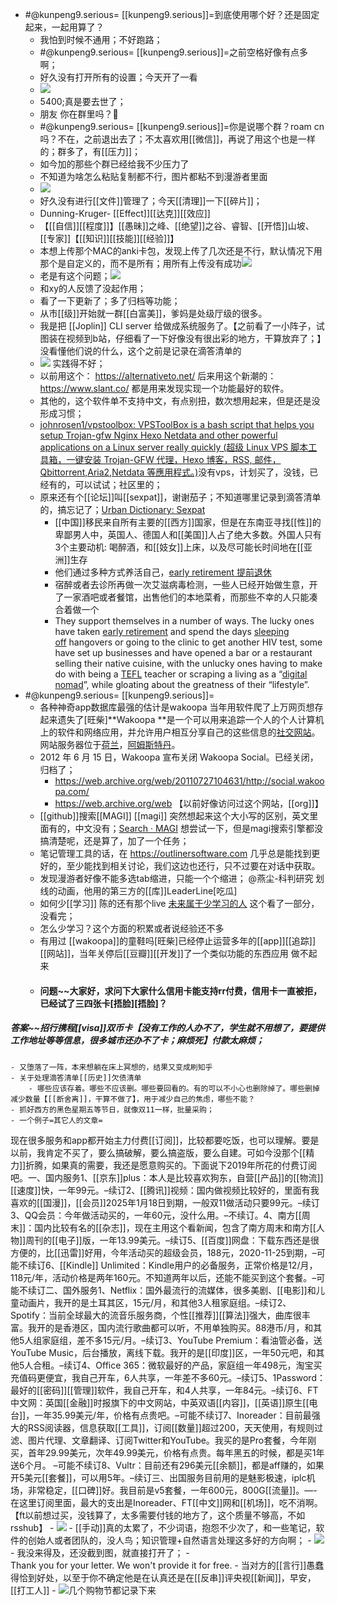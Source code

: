 - #@kunpeng9.serious=  [[kunpeng9.serious]]=到底使用哪个好？还是固定起来，一起用算了？
    - 我怕到时候不通用；不好跑路；
    - #@kunpeng9.serious= [[kunpeng9.serious]]=之前空格好像有点多啊；
    - 好久没有打开所有的设置；今天开了一看
    - ![](https://firebasestorage.googleapis.com/v0/b/firescript-577a2.appspot.com/o/imgs%2Fapp%2FRoamCN%2FvpOtC23Q-Y.png?alt=media&token=e890cb74-527e-4781-9d14-5efee51f1343)
    - 5400;真是要去世了；
    - 朋友 你在群里吗？👀 
    - #@kunpeng9.serious= [[kunpeng9.serious]]=你是说哪个群？roam cn吗？不在，之前退出去了；不太喜欢用[[微信]]，再说了用这个也是一样的；群多了，有[[压力]]；
    - 如今加的那些个群已经给我不少压力了
    - 不知道为啥怎么粘贴复制都不行，图片都粘不到漫游者里面
    - ![](https://firebasestorage.googleapis.com/v0/b/firescript-577a2.appspot.com/o/imgs%2Fapp%2FRoamCN%2Fh-bt_gQwtB.png?alt=media&token=f8ea0219-4674-4cb1-9233-d1fce60ccae0)
    - 好久没有进行[[文件]]管理了；今天[[清理]]一下[[碎片]]；
    - Dunning-Kruger- [[Effect]][[达克]][[效应]]
    - 【[[自信]][[程度]]】[[愚昧]]之峰、[[绝望]]之谷、睿智、[[开悟]]山坡、[[专家]]【[[知识]][[技能]][[经验]]】
    - 本想上传那个MAC的anki卡包，发现上传了几次还是不行，默认情况下用那个是自定义的，而不是所有；用所有上传没有成功![](https://firebasestorage.googleapis.com/v0/b/firescript-577a2.appspot.com/o/imgs%2Fapp%2FRoamCN%2F_b3vDzz0Gb.png?alt=media&token=d37f0fd4-0648-4af6-90ba-f19a1137865e)
    - 老是有这个问题；![](https://firebasestorage.googleapis.com/v0/b/firescript-577a2.appspot.com/o/imgs%2Fapp%2FRoamCN%2FlRgqugTIvW.png?alt=media&token=1f4d1893-fa0c-400e-9da7-b103683a6a69)
    - 和xy的人反馈了没起作用；
    - 看了一下更新了；多了归档等功能；
    - 从市[[级]]开始就一群[[白富美]]，爹妈是处级厅级的很多。
    - 我是把 [[Joplin]] CLI server 给做成系统服务了。【之前看了一小阵子，试图装在视频到b站，仔细看了一下好像没有很出彩的地方，干算放弃了；】没看懂他们说的什么，这个之前是记录在滴答清单的
    - ![](https://firebasestorage.googleapis.com/v0/b/firescript-577a2.appspot.com/o/imgs%2Fapp%2FRoamCN%2F6tM-wH_JBF.png?alt=media&token=3f2f9d80-d158-4bcd-b063-c0023c8931f4) 实践得不好；
    - 以前用这个：
https://alternativeto.net/
后来用这个新潮的：
https://www.slant.co/
都是用来发现实现一个功能最好的软件。
    - 其他的，这个软件单不支持中文，有点别扭，数次想用起来，但是还是没形成习惯；
    - [johnrosen1/vpstoolbox: VPSToolBox is a bash script that helps you setup Trojan-gfw Nginx Hexo Netdata and other powerful applications on a Linux server really quickly (超级 Linux VPS 脚本工具箱，一键安装 Trojan-GFW 代理，Hexo 博客，RSS, 邮件，Qbittorrent,Aria2,Netdata 等應用程式。)](https://github.com/johnrosen1/vpstoolbox)没有vps，计划买了，没钱，已经有的，可以试试；社区里的；
    - 原来还有个[[论坛]]叫[[sexpat]]，谢谢茄子；不知道哪里记录到滴答清单的，搞忘记了；[Urban Dictionary: Sexpat](https://www.urbandictionary.com/define.php?term=Sexpat)
        -  [[中国]]移民来自所有主要的[[西方]]国家，但是在东南亚寻找[[性]]的卑鄙男人中，英国人、德国人和[[美国]]人占了绝大多数。外国人只有3个主要动机: 喝醉酒，和[[妓女]]上床，以及尽可能长时间地在[[亚洲]]生存
        - 他们通过多种方式养活自己，[early retirement 提前退休](https://www.urbandictionary.com/define.php?term=early%20retirement) 
        - 宿醉或者去诊所再做一次艾滋病毒检测，一些人已经开始做生意，开了一家酒吧或者餐馆，出售他们的本地菜肴，而那些不幸的人只能凑合着做一个
        - They support themselves in a number of ways. The lucky ones have taken [early retirement](https://www.urbandictionary.com/define.php?term=early%20retirement) and spend the days [sleeping off](https://www.urbandictionary.com/define.php?term=sleeping%20off) hangovers or going to the clinic to get another HIV test, some have set up businesses and have opened a bar or a restaurant selling their native cuisine, with the unlucky ones having to make do with being a [TEFL](https://www.urbandictionary.com/define.php?term=TEFL) teacher or scraping a living as a “[digital nomad](https://www.urbandictionary.com/define.php?term=digital%20nomad)”, while gloating about the greatness of their “lifestyle”.
- #@kunpeng9.serious= [[kunpeng9.serious]]=
    - 各种神奇app数据库最强的估计是wakoopa 当年用软件爬了上万网页想存起来遗失了[旺柴]**Wakoopa **是一个可以用来追踪一个人的个人计算机上的软件和网络应用，并允许用户相互分享自己的这些信息的[社交网站](https://zh.wikipedia.org/wiki/%E7%A4%BE%E4%BA%A4%E7%B6%B2%E7%AB%99)。网站服务器位于[荷兰](https://zh.wikipedia.org/wiki/%E8%8D%B7%E5%85%B0)，[阿姆斯特丹](https://zh.wikipedia.org/wiki/%E9%98%BF%E5%A7%86%E6%96%AF%E7%89%B9%E4%B8%B9)。 
    - 2012 年 6 月 15 日，Wakoopa 宣布关闭 Wakoopa Social。已经关闭，归档了；
        - https://web.archive.org/web/20110727104631/http://social.wakoopa.com/
        - https://web.archive.org/web 【以前好像访问过这个网站，[[org]]】
    - [[github]]搜索[[MAGI]] [[magi]] 突然想起来这个大小写的区别，英文里面有的，中文没有；[Search · MAGI](https://github.com/search?q=MAGI) 想尝试一下，但是magi搜索引擎都没搞清楚呢，还是算了，加了一个任务；
    - 笔记管理工具的话，在 https://outlinersoftware.com 几乎总是能找到更好的，至少能找到相关讨论，我们这边也还行，只不过要在对话中获取。
    - 发现漫游者好像不能多选tab缩进，只能一个个缩进；
@燕尘-科判研究 划线的动画，他用的第三方的[[库]]LeaderLine[吃瓜]
    - 如何少[[学习]] 陈的还有那个live [未来属于少学习的人](https://www.zhihu.com/remix/albums/1143155400709918720) 这个看了一部分，没看完；
    - 怎么少学习？这个方面的积累或者说经验还不多
    - 有用过 [[wakoopa]]的童鞋吗[旺柴]已经停止运营多年的[[app]][[追踪]][[网站]]，当年关停后[[豆瓣]][[开发]]了一个类似功能的东西应用 做不起来
    - ####  问题~~大家好，求问下大家什么信用卡能支持rr付费，信用卡一直被拒，已经试了三四张卡[捂脸][捂脸]？
#####  答案~~招行携程[[visa]]双币卡【没有工作的人办不了，学生就不用想了，要提供工作地址等等信息，很多城市还办不了卡；麻烦死】付款太麻烦；
    - 又堕落了一阵，本来想躺在床上冥想的，结果又变成刷知乎
    - 关于处理滴答清单[[历史]]欠债清单
        - 哪些应该存着。哪些不应该删。哪些要回看的。有的可以不小心也删除掉了。哪些删掉减少数量【[[断舍离]]，干算不做了】，用于减少自己的焦虑，哪些不能？
    - 抓好西方的黑色星期五等节日，就像双11一样，批量采购；
    - 一个例子=其它人的文章=
现在很多服务和app都开始主力付费[[订阅]]，比较都要吃饭，也可以理解。要是以前，我肯定不买了，要么搞破解，要么搞盗版，要么自建。可如今没那个[[精力]]折腾，如果真的需要，我还是愿意购买的。下面说下2019年所花的付费订阅吧。一、国内服务1、[[京东]]plus：本人是比较喜欢狗东，自营[[产品]]的[[物流]][[速度]]快，一年99元。–续订2、[[腾讯]]视频：国内做视频比较好的，里面有我喜欢的[[国漫]]，[[会员]]2025年1月18日到期，一般双11做活动只要99元。–续订3、QQ会员：今年做活动买的，一年60元，没什么用。–不续订。4、南方[[周末]]：国内比较有名的[[杂志]]，现在主用这个看新闻，包含了南方周末和南方[[人物]]周刊的[[电子]]版，一年13.99美元。–续订5、[[百度]]网盘：下载东西还是很方便的，比[[迅雷]]好用，今年活动买的超级会员，188元，2020-11-25到期，–可能不续订6、[[Kindle]] Unlimited：Kindle用户的必备服务，正常价格是12/月，118元/年，活动价格是两年160元。不知道两年以后，还能不能买到这个套餐。–可能不续订二、国外服务1、Netflix：国外最流行的流媒体，很多美剧、[[电影]]和儿童动画片，我开的是土耳其区，15元/月，和其他3人租家庭组。–续订2、Spotify：当前全球最大的流音乐服务商，个性[[推荐]][[算法]]强大，曲库很丰富。我开的是香港区，国内流行歌曲都可以听，不用单独购买。88港币/月，和其他5人组家庭组，差不多15元/月。–续订3、YouTube Premium：看油管必备，送YouTube Music，后台播放，离线下载。我开的是[[印度]]区，一年50元吧，和其他5人合租。–续订4、Office 365：微软最好的产品，家庭组一年498元，淘宝买充值码更便宜，我自己开车，6人共享，一年差不多60元。–续订5、1Password：最好的[[密码]][[管理]]软件，我自己开车，和4人共享，一年84元。–续订6、FT中文网：英国[[金融]]时报旗下的中文网站，中英双语[[内容]]，[[英语]]原生[[电台]]，一年35.99美元/年，价格有点贵吧。–可能不续订7、Inoreader：目前最强大的RSS阅读器，信息获取[[工具]]，订阅[[数量]]超过200，天天使用，有规则过滤、图片代理、文章翻译、订阅Twitter和YouTube。我买的是Pro套餐，今年刚买，首年29.99美元，次年49.99美元，价格有点贵。每年黑五的时候，都是买1年送6个月。 –可能不续订8、Vultr：目前还有296美元[[余额]]，都是aff赚的，如果开5美元[[套餐]]，可以用5年。–续订三、出国服务目前用的是魅影极速，iplc机场，非常稳定，[[口碑]]好。我目前是v5套餐，一年600元，800G[[流量]]。—-在这里订阅里面，最大的支出是Inoreader、FT[[中文]]网和[[机场]]，吃不消啊。【ft以前想过买，没钱算了，太多需要付钱的地方了，这个质量不够高，不如rsshub】
    - ![](https://firebasestorage.googleapis.com/v0/b/firescript-577a2.appspot.com/o/imgs%2Fapp%2FRoamCN%2FL5iC9rzbju.png?alt=media&token=838e57ef-0115-4123-93fc-97851df0ccb6)
    - [[手动]]真的太累了，不少词语，抱怨不少次了，和一些笔记，软件的创始人或者团队的，没人鸟；知识管理+自然语言处理这多好的方向啊；
    - ![](https://firebasestorage.googleapis.com/v0/b/firescript-577a2.appspot.com/o/imgs%2Fapp%2FRoamCN%2Ff4ElVyMJuq.png?alt=media&token=41309f41-4aa2-4f48-b6d7-1ad755eb9602)
    - 我没来得及，还没截到图，就直接打开了；
    - Thank you for your letter. We won't provide it for free.
    - 当对方的[[言行]]愚蠢得恰到好处，以至于你不确定他是在认真还是在[[反串]]评央视[[新闻]]，早安，[[打工人]]
    - ![](https://firebasestorage.googleapis.com/v0/b/firescript-577a2.appspot.com/o/imgs%2Fapp%2FRoamCN%2FdHy5bPW1ei.png?alt=media&token=6a50f376-24f2-4b2c-a16f-cba32295fc21)几个购物节都记录下来
